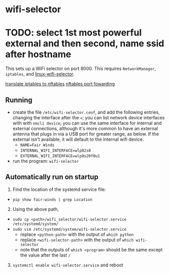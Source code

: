 # wifi-selector

# TODO: select 1st most powerful external and then second, name ssid after hostname

This sets up a WiFi selector on port 8000. This requires `NetworkManager`,
`iptables`, and
[linux-wifi-selector](https://github.com/lakinduakash/linux-wifi-hotspot).

[translate iptables to nftables](https://wiki.nftables.org/wiki-nftables/index.php/Moving_from_iptables_to_nftables)
[nftables port fowarding](https://jensd.be/1086/linux/forward-a-tcp-port-to-another-ip-or-port-using-nat-with-nftables)

## Running

- create the file `/etc/wifi-selector.conf`, and add the following entries,
  changing the interface after the `=`; you can list network device interfaces
  with with `nmcli device`; you can use the same interface for internal and
  external connections, although it's more common to have an external antenna
  that plugs in via a USB port for greater range, as below. If the external
  isn't available, it will default to the internal wifi device.
  - `NAME=Fair Winds`
  - `INTERNAL_WIFI_INTERFACE=wlp82s0`
  - `EXTERNAL_WIFI_INTERFACE=wlp0s20f0u1`
- run the program: `wifi-selector`

## Automatically run on startup

1. Find the location of the systemd service file:

- `pip show fair-winds | grep Location`

2. Using the above path,

- `sudo cp <path>/wifi_selector/wifi-selector.service /etc/systemd/system/`
- `sudo vim /etc/systemd/system/wifi-selector.service`
  - replace `<python-path>` with the output of `which python`
  - replace `<wifi-selector-path>` with the output of `which wifi-selector`
  - note that the outputs of `which <program>` should be the same except the
    value after the last `/`

3. `systemctl enable wifi-selector.service` and reboot
